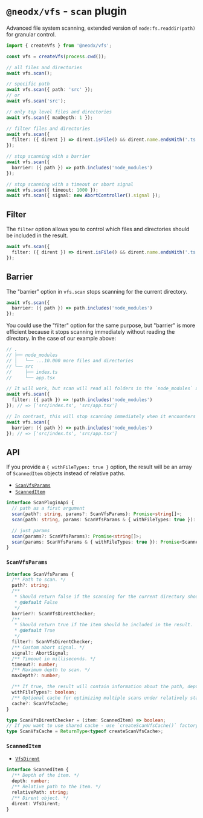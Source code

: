 # `@neodx/vfs` - `scan` plugin <Badge type="tip" text="builtin" />

Advanced file system scanning, extended version of `node:fs.readdir(path)` for granular control.

```typescript
import { createVfs } from '@neodx/vfs';

const vfs = createVfs(process.cwd());

// all files and directories
await vfs.scan();

// specific path
await vfs.scan({ path: 'src' });
// or
await vfs.scan('src');

// only top level files and directories
await vfs.scan({ maxDepth: 1 });

// filter files and directories
await vfs.scan({
  filter: ({ dirent }) => dirent.isFile() && dirent.name.endsWith('.ts')
});

// stop scanning with a barrier
await vfs.scan({
  barrier: ({ path }) => path.includes('node_modules')
});

// stop scanning with a timeout or abort signal
await vfs.scan({ timeout: 1000 });
await vfs.scan({ signal: new AbortController().signal });
```

## Filter

The `filter` option allows you to control which files and directories should be included in the result.

```typescript
await vfs.scan({
  filter: ({ dirent }) => dirent.isFile() && dirent.name.endsWith('.ts')
});
```

## Barrier

The "barrier" option in `vfs.scan` stops scanning for the current directory.

```typescript
await vfs.scan({
  barrier: ({ path }) => path.includes('node_modules')
});
```

You could use the "filter" option for the same purpose, but "barrier" is more efficient because it stops scanning immediately without reading the directory.
In the case of our example above:

```typescript
// .
// ├── node_modules
// │   └── ...10.000 more files and directories
// └── src
//     ├── index.ts
//     └── app.tsx

// It will work, but scan will read all folders in the `node_modules` and only then filter them out:
await vfs.scan({
  filter: ({ path }) => !path.includes('node_modules')
}); // => ['src/index.ts', 'src/app.tsx']

// In contrast, this will stop scanning immediately when it encounters the `node_modules` directory:
await vfs.scan({
  barrier: ({ path }) => path.includes('node_modules')
}); // => ['src/index.ts', 'src/app.tsx']
```

## API

If you provide a `{ withFileTypes: true }` option, the result will be an array of `ScannedItem` objects instead of relative paths.

- [`ScanVfsParams`](#scanvfsparams)
- [`ScannedItem`](#scanneditem)

```typescript
interface ScanPluginApi {
  // path as a first argument
  scan(path?: string, params?: ScanVfsParams): Promise<string[]>;
  scan(path: string, params: ScanVfsParams & { withFileTypes: true }): Promise<ScannedItem[]>;

  // just params
  scan(params?: ScanVfsParams): Promise<string[]>;
  scan(params: ScanVfsParams & { withFileTypes: true }): Promise<ScannedItem[]>;
}
```

### `ScanVfsParams`

```typescript
interface ScanVfsParams {
  /** Path to scan. */
  path?: string;
  /**
   * Should return false if the scanning for the current directory should be stopped.
   * @default False
   */
  barrier?: ScanVfsDirentChecker;
  /**
   * Should return true if the item should be included in the result.
   * @default True
   */
  filter?: ScanVfsDirentChecker;
  /** Custom abort signal. */
  signal?: AbortSignal;
  /** Timeout in milliseconds. */
  timeout?: number;
  /** Maximum depth to scan. */
  maxDepth?: number;

  /** If true, the result will contain information about the path, depth, relativePath and dirent. */
  withFileTypes?: boolean;
  /** Optional cache for optimizing multiple scans under relatively static conditions. */
  cache?: ScanVfsCache;
}

type ScanVfsDirentChecker = (item: ScannedItem) => boolean;
// If you want to use shared cache - use `createScanVfsCache()` factory.
type ScanVfsCache = ReturnType<typeof createScanVfsCache>;
```

### `ScannedItem`

- [`VfsDirent`](../api/common.md#vfsdirent)

```typescript
interface ScannedItem {
  /** Depth of the item. */
  depth: number;
  /** Relative path to the item. */
  relativePath: string;
  /** Dirent object. */
  dirent: VfsDirent;
}
```
